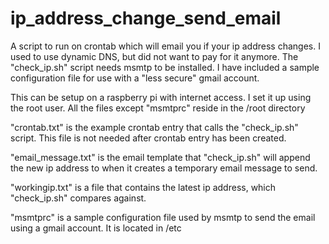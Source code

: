 # ip_address_change_send_email
A script to run on crontab which will email you if your ip address changes. I used to use dynamic DNS, but did not want to pay for it anymore. The "check_ip.sh" script needs msmtp to be installed. I have included a sample configuration file for use with a "less secure" gmail account.

This can be setup on a raspberry pi with internet access. I set it up using the root user. All the files except "msmtprc" reside in the /root directory

"crontab.txt" is the example crontab entry that calls the "check_ip.sh" script. This file is not needed after crontab entry has been created.

"email_message.txt" is the email template that "check_ip.sh" will append the new ip address to when it creates a temporary email message to send.

"workingip.txt" is a file that contains the latest ip address, which "check_ip.sh" compares against.

"msmtprc" is a sample configuration file used by msmtp to send the email using a gmail account. It is located in /etc

